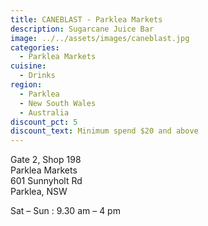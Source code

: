 ```yaml
---
title: CANEBLAST - Parklea Markets
description: Sugarcane Juice Bar
image: ../../assets/images/caneblast.jpg
categories:
  - Parklea Markets
cuisine:
  - Drinks
region:
  - Parklea
  - New South Wales
  - Australia
discount_pct: 5
discount_text: Minimum spend $20 and above
---
```


Gate 2, Shop 198  
Parklea Markets  
601 Sunnyholt Rd  
Parklea, NSW

Sat – Sun : 9.30 am – 4 pm
